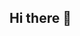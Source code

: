 ## Hi there 👋

<!--
**gabopython/gabopython** is a ✨ _special_ ✨ repository because its `README.md` (this file) appears on your GitHub profile.

Here are some ideas to get you started:
<img width="55%" align="right" alt="Github" src="https://raw.githubusercontent.com/onimur/.github/master/.resources/git-header.svg" />
- 🔭 I’m currently working on ...
- 🌱 I’m currently learning ...
- 👯 I’m looking to collaborate on ...
- 🤔 I’m looking to collaborate on Web Development and Open Source Projects, and New Ideas.
- 💬 Ask me about ...
- 📫 How to reach me: ...
- 😄 Pronouns: ...
- ⚡ Fun fact: ...
-->
